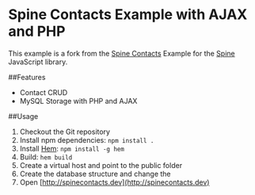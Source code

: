 Spine Contacts Example with AJAX and PHP
========================================

This example is a fork from the [Spine Contacts](http://github.com/maccman/spine.contacts) Example for the [Spine](http://github.com/maccman/spine) JavaScript library.

##Features

* Contact CRUD
* MySQL Storage with PHP and AJAX

##Usage

1. Checkout the Git repository
2. Install npm dependencies: `npm install .`
3. Install [Hem](http://spinejs.com/docs/hem): `npm install -g hem`
4. Build: `hem build`
5. Create a virtual host and point to the public folder
6. Create the database structure and change the
7. Open [http://spinecontacts.dev](http://spinecontacts.dev)

